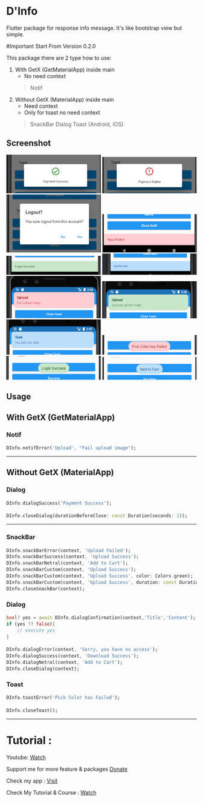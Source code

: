# D'Info

Flutter package for response info message. It's like bootstrap view but simple.

#Important Start From Version 0.2.0

This package there are 2 type how to use:
1. With GetX (GetMaterialApp) inside main
   - No need context
   > Notif
2. Without GetX (MaterialApp) inside main
   - Need context
   - Only for toast no need context
   > SnackBar
   > Dialog
   > Toast (Android, IOS)

## Screenshot

<img src="https://github.com/indratrisnar/d_info/raw/master/pic/d_info1.png" alt="d_info1" width="250">
<img src="https://github.com/indratrisnar/d_info/raw/master/pic/d_info2.png" alt="d_info2" width="250">
<img src="https://github.com/indratrisnar/d_info/raw/master/pic/d_info3.png" alt="d_info3" width="250">

<img src="https://github.com/indratrisnar/d_info/raw/master/pic/d_info7.png" alt="d_info7" width="250">
<img src="https://github.com/indratrisnar/d_info/raw/master/pic/d_info8.png" alt="d_info8" width="250">
<img src="https://github.com/indratrisnar/d_info/raw/master/pic/d_info9.png" alt="d_info9" width="250">

<img src="https://github.com/indratrisnar/d_info/raw/master/pic/d_info10.png" alt="d_info10" width="250">
<img src="https://github.com/indratrisnar/d_info/raw/master/pic/d_info11.png" alt="d_info11" width="250">
<img src="https://github.com/indratrisnar/d_info/raw/master/pic/d_info12.png" alt="d_info12" width="250">

<img src="https://github.com/indratrisnar/d_info/raw/master/pic/d_info4.png" alt="d_info4" width="250">
<img src="https://github.com/indratrisnar/d_info/raw/master/pic/d_info5.png" alt="d_info5" width="250">
<img src="https://github.com/indratrisnar/d_info/raw/master/pic/d_info6.png" alt="d_info6" width="250">

## Usage

<h2>With GetX (GetMaterialApp)</h2>

<h3>Notif</h3>

```dart
DInfo.notifError('Upload', "Fail upload image");
```

<hr>
<h2>Without GetX (MaterialApp)</h2>

<h3>Dialog</h3>

```dart
DInfo.dialogSuccess('Payment Success');

DInfo.closeDialog(durationBeforeClose: const Duration(seconds: 1));
```
<hr>


<h3>SnackBar</h3>

```dart
DInfo.snackBarError(context, 'Upload Failed');
DInfo.snackBarSuccess(context, 'Upload Success');
DInfo.snackBarNetral(context, 'Add to Cart');
DInfo.snackBarCustom(context, 'Upload Success');
DInfo.snackBarCustom(context, 'Upload Success', color: Colors.green);
DInfo.snackBarCustom(context, 'Upload Success', duration: const Duration(seconds: 2));
DInfo.closeSnackBar(context);
```

<h3>Dialog</h3>

```dart
bool? yes = await DInfo.dialogConfirmation(context,'Title','Content');
if (yes ?? false){
    // execute yes
}

DInfo.dialogError(context, 'Sorry, you have no access');
DInfo.dialogSuccess(context, 'Download Success');
DInfo.dialogNetral(context, 'Add to Cart');
DInfo.closeDialog(context);
```

<h3>Toast</h3>

```dart
DInfo.toastError('Pick Color has Failed');

DInfo.closeToast();
```
<hr>

# Tutorial :
Youtube: [Watch](https://www.youtube.com/watch?v=Mmidjtrp9DY)

Support me for more feature & packages
[Donate](https://www.paypal.com/paypalme/indratrisnar)

Check my app : [Visit](https://indratrisnar.github.io/projects.html)

Check My Tutorial & Course : [Watch](https://www.youtube.com/channel/UC0d_xINEvCtlDCpWfBpnYpA)